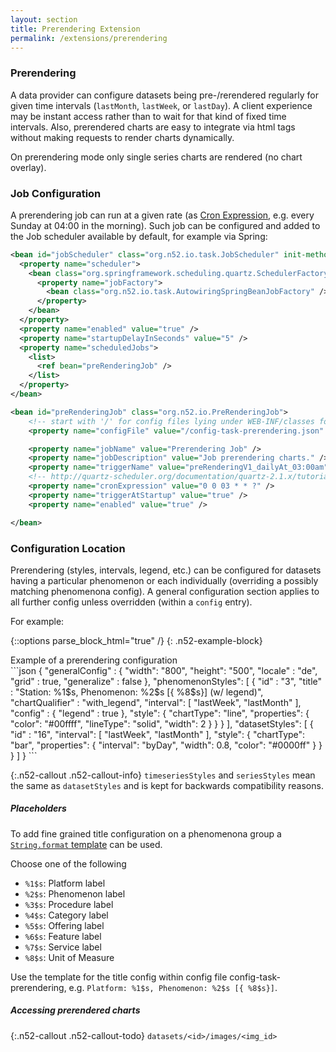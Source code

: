 ```yaml
---
layout: section
title: Prerendering Extension
permalink: /extensions/prerendering
---
```


### Prerendering

A data provider can configure datasets being pre-/rerendered regularly for given time intervals
(`lastMonth`, `lastWeek`, or `lastDay`). A client experience may be instant access rather than
to wait for that kind of fixed time intervals. Also, prerendered charts are easy to integrate via 
html tags without making requests to render charts dynamically.

On prerendering mode only single series charts are rendered (no chart overlay).

### Job Configuration
A prerendering job can run at a given rate (as 
<a href="http://quartz-scheduler.org/documentation/quartz-2.1.x/tutorials/tutorial-lesson-06">Cron Expression</a>, 
e.g. every Sunday at 04:00 in the morning). Such job can be configured and added to the Job scheduler 
available by default, for example via Spring:

```xml
<bean id="jobScheduler" class="org.n52.io.task.JobScheduler" init-method="init" destroy-method="shutdown">
  <property name="scheduler">
    <bean class="org.springframework.scheduling.quartz.SchedulerFactoryBean">
      <property name="jobFactory">
        <bean class="org.n52.io.task.AutowiringSpringBeanJobFactory" />
      </property>
    </bean>
  </property>
  <property name="enabled" value="true" />
  <property name="startupDelayInSeconds" value="5" />
  <property name="scheduledJobs">
    <list>
      <ref bean="preRenderingJob" />
    </list>
  </property>
</bean>

<bean id="preRenderingJob" class="org.n52.io.PreRenderingJob">
    <!-- start with '/' for config files lying under WEB-INF/classes folder -->
    <property name="configFile" value="/config-task-prerendering.json" />

    <property name="jobName" value="Prerendering Job" />
    <property name="jobDescription" value="Job prerendering charts." />
    <property name="triggerName" value="preRenderingV1_dailyAt_03:00am" />
    <!-- http://quartz-scheduler.org/documentation/quartz-2.1.x/tutorials/tutorial-lesson-06 -->
    <property name="cronExpression" value="0 0 03 * * ?" />
    <property name="triggerAtStartup" value="true" />
    <property name="enabled" value="true" />

</bean>
```


### Configuration Location

Prerendering (styles, intervals, legend, etc.) can be configured for datasets having a particular 
phenomenon or each individually (overriding a possibly matching phenomenona config). A general 
configuration section applies to all further config unless overridden (within a `config` entry). 

For example:

{::options parse_block_html="true" /}
{: .n52-example-block}
<div>
<div class="btn n52-example-caption n52-example-toggler" type="button" data-toggle="button">
Example of a prerendering configuration 
</div>
```json
{
  "generalConfig" : {
    "width": "800",
    "height": "500",
    "locale" : "de",
    "grid" : true,
    "generalize" : false
  },
  "phenomenonStyles": [
    {
     "id" : "3",
      "title" : "Station: %1$s, Phenomenon: %2$s [{ %8$s}] (w/ legend)",
      "chartQualifier" : "with_legend",
      "interval": [
        "lastWeek",
        "lastMonth"
      ],
      "config" : {
        "legend" : true
      },
      "style": {
        "chartType": "line",
        "properties": {
          "color": "#00ffff",
          "lineType": "solid",
          "width": 2
        }
      }
    }
  ],
  "datasetStyles": [
    {
      "id" : "16",
      "interval": [
        "lastWeek",
        "lastMonth"
      ],
      "style": {
        "chartType": "bar",
        "properties": {
          "interval": "byDay",
          "width": 0.8,
          "color": "#0000ff"
        }
      }
    }
  ]
}
```
</div>

{:.n52-callout .n52-callout-info}
`timeseriesStyles` and `seriesStyles` mean the same as `datasetStyles` and is kept 
for backwards compatibility reasons.

##### Placeholders

To add fine grained title configuration on a phenomenona group a 
[`String.format` template](https://docs.oracle.com/javase/8/docs/api/java/util/Formatter.html#syntax) 
can be used.

Choose one of the following

* `%1$s`: Platform label
* `%2$s`: Phenomenon label
* `%3$s`: Procedure label
* `%4$s`: Category label
* `%5$s`: Offering label
* `%6$s`: Feature label
* `%7$s`: Service label
* `%8$s`: Unit of Measure

Use the template for the title config within config file config-task-prerendering, e.g. `Platform: %1$s, Phenomenon: %2$s [{ %8$s}]`.

##### Accessing prerendered charts

{:.n52-callout .n52-callout-todo}
`datasets/<id>/images/<img_id>`
